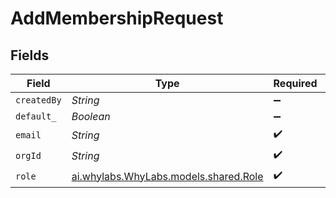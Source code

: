 # AddMembershipRequest


## Fields

| Field                                                                | Type                                                                 | Required                                                             | Description                                                          |
| -------------------------------------------------------------------- | -------------------------------------------------------------------- | -------------------------------------------------------------------- | -------------------------------------------------------------------- |
| `createdBy`                                                          | *String*                                                             | :heavy_minus_sign:                                                   | N/A                                                                  |
| `default_`                                                           | *Boolean*                                                            | :heavy_minus_sign:                                                   | N/A                                                                  |
| `email`                                                              | *String*                                                             | :heavy_check_mark:                                                   | N/A                                                                  |
| `orgId`                                                              | *String*                                                             | :heavy_check_mark:                                                   | N/A                                                                  |
| `role`                                                               | [ai.whylabs.WhyLabs.models.shared.Role](../../models/shared/Role.md) | :heavy_check_mark:                                                   | N/A                                                                  |